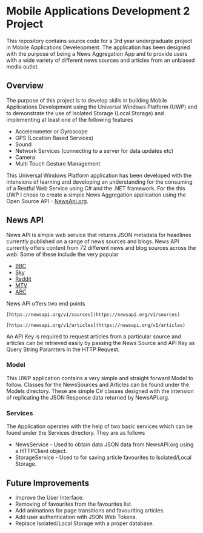# Mobile Applications Development 2 Project

This repository contains source code for a 3rd year undergraduate project in Mobile Applications Develeopment.
The application has been designed with the purpose of being a News Aggregation App and to provide users with a wide variety of different news sources and articles from an unbiased media outlet.

## Overview

The purpose of this project is to develop skills in building Mobile Applications Development using the Universal Windows Platform (UWP) and to demonstrate the use of Isolated Storage (Local Storage) and implementing at least one of the following features

- Accelerometer or Gyroscope
- GPS (Location Based Services)
- Sound
- Network Services (connecting to a server for data updates etc)
- Camera
- Multi Touch Gesture Management

This Universal Windows Platform application has been developed with the intensions of learning and developing an understanding for the consuming of a Restful Web Service using C# and the .NET framework. For the this UWP I chose to create a simple News Aggregation application using the Open Source API - [NewsApi.org](https://newsapi.org/). 

## News API

News API is simple web service that returns JSON metadata for headlines currently published on a range of news sources and blogs. News API currently offers content from 72 different news and blog sources across the web. Some of these include the very popular

- [BBC](http://www.bbc.com/news)
- [Sky](http://news.sky.com/)
- [Reddit](https://www.reddit.com/)
- [MTV](http://www.mtv.com/news/)
- [ABC](http://abcnews.go.com/)

News API offers two end points

	[https://newsapi.org/v1/sources](https://newsapi.org/v1/sources)

	[https://newsapi.org/v1/articles](https://newsapi.org/v1/articles)

An API Key is required to request articles from a particular source and articles can be retrieved easily by passing the News Source and API Key as Query String Paramters in the HTTP Request.

### Model

This UWP application contains a very simple and straight forward Model to follow. Classes for the NewsSources and Articles can be found under the Models directory. These are simple C# classes designed with the intension of replicating the JSON Response data returned by NewsAPI.org.

### Services

The Application operates with the help of two basic services which can be found under the Services directory. They are as follows

- NewsService - Used to obtain data JSON data from NewsAPI.org using a HTTPClient object.
- StorageService - Used to for saving article favourites to Isolated/Local Storage.

## Future Improvements

- Improve the User Interface.
- Removing of favourites from the favourites list.
- Add animations for page transitions and favouriting articles.
- Add user authentication with JSON Web Tokens.
- Replace Isolated/Local Storage with a proper database.
